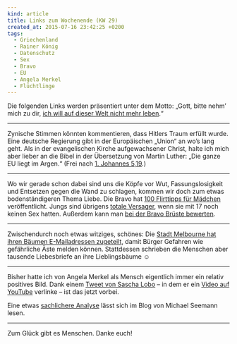 ```yaml
---
kind: article
title: Links zum Wochenende (KW 29)
created_at: 2015-07-16 23:42:25 +0200
tags:
  - Griechenland
  - Rainer König
  - Datenschutz
  - Sex
  - Bravo
  - EU
  - Angela Merkel
  - Flüchtlinge
---
```


Die folgenden Links werden präsentiert unter dem Motto: „Gott, bitte nehm’
mich zu dir, [ich will auf dieser Welt nicht mehr leben][idwtlotpa].“

---

Zynische Stimmen könnten kommentieren, dass Hitlers Traum erfüllt wurde. Eine
deutsche Regierung gibt in der Europäischen „Union“ an wo’s lang geht. Als in
der evangelischen Kirche aufgewachsener Christ, halte ich mich aber lieber an
die Bibel in der Übersetzung von Martin Luther: „Die ganze EU liegt im Argen.“
(Frei nach [1. Johannes 5,19][].)

---

Wo wir gerade schon dabei sind uns die Köpfe vor Wut, Fassungslosigkeit und
Entsetzen gegen die Wand zu schlagen, kommen wir doch zum etwas
bodenständigeren Thema Liebe. Die Bravo hat [100 Flirttipps für
Mädchen][flirttipps] veröffentlicht. Jungs sind übrigens [totale Versager][],
wenn sie mit 17 noch keinen Sex hatten. Außerdem kann man [bei der Bravo
Brüste bewerten][brüste].

---

Zwischendurch noch etwas witziges, schönes: Die [Stadt Melbourne hat ihren
Bäumen E-Mailadressen zugeteilt][treemail], damit Bürger Gefahren wie
gefährliche Äste melden können. Stattdessen schrieben die Menschen aber
tausende Liebesbriefe an ihre Lieblingsbäume ☺

---

Bisher hatte ich von Angela Merkel als Mensch eigentlich immer ein relativ
positives Bild. Dank einem [Tweet von Sascha Lobo][tweet] – in dem er ein
[Video auf YouTube][yt-merkel] verlinke – ist das jetzt vorbei.

Eine etwas [sachlichere Analyse][angst] lässt sich im Blog von Michael Seemann
lesen.

---

Zum Glück gibt es Menschen. Danke euch!


[idwtlotpa]: http://knowyourmeme.com/memes/i-dont-want-to-live-on-this-planet-anymore

[1. johannes 5,19]: http://bibelserver.de/text/LUT/1.Johannes5,19
  "Die ganze Welt liegt im Argen."

[flirttipps]: http://www.fraumeike.de/2015/das-passive-maedchen-oder-flirtennachbravo/

[totale Versager]: http://perzipient.tumblr.com/post/124090930019/na-bravo

[brüste]: http://freith.de/stimme/2015/07/15/was-bravo-mit-bruesten-macht-hat-noch-keiner-gesehen-oder/

[treemail]: http://www.citylab.com/tech/2015/07/when-you-give-a-tree-an-email-address/398219/

[tweet]: https://twitter.com/saschalobo/status/621580116779515904

[yt-merkel]: https://www.youtube.com/watch?v=fRFzPvpJ6Kk

[angst]: http://mspr0.de/?p=4338
